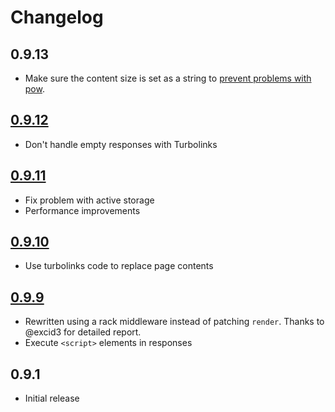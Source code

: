 # Changelog

## 0.9.13

- Make sure the content size is set as a string to [prevent problems with pow](https://github.com/basecamp/pow/issues/32).

## [0.9.12](https://github.com/jorgemanrubia/turbolinks_render/pull/13)

- Don't handle empty responses with Turbolinks

## [0.9.11](https://github.com/jorgemanrubia/turbolinks_render/pull/11)

- Fix problem with active storage
- Performance improvements

## [0.9.10](https://github.com/jorgemanrubia/turbolinks_render/pull/8)

- Use turbolinks code to replace page contents

## [0.9.9](https://github.com/jorgemanrubia/turbolinks_render/pull/6)

- Rewritten using a rack middleware instead of patching `render`. Thanks to @excid3 for detailed report.
- Execute `<script>` elements in responses 

## 0.9.1

- Initial release
